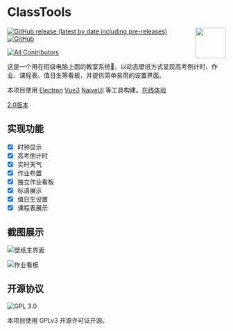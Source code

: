 # ClassTools

[<img align="right" src="https://user-images.githubusercontent.com/18461360/167066042-8f25b9de-379f-4ea1-bfa3-002d50cf5da6.svg" height="70"/>](https://www.microsoft.com/store/apps/9PC000G9HGQ2)
[![GitHub release (latest by date including pre-releases)](https://img.shields.io/github/v/release/ClassToolsOfficial/ClassTools?include_prereleases&style=flat-square)](https://github.com/ClassToolsOfficial/ClassTools/releases/latest)
[![GitHub](https://img.shields.io/github/license/ClassToolsOfficial/ClassTools?style=flat-square)](https://github.com/ClassToolsOfficial/ClassTools/blob/v3.0.0/LICENSE)
<!-- 这个 all contributors 的 badge 非要换行，因为有那个注释 -->
<!-- ALL-CONTRIBUTORS-BADGE:START - Do not remove or modify this section -->
[![All Contributors](https://img.shields.io/badge/all_contributors-2-orange.svg?style=flat-square)](#contributors-)
<!-- ALL-CONTRIBUTORS-BADGE:END -->

这是一个用在班级电脑上面的教室系统🎉，以动态壁纸方式呈现高考倒计时、作业、课程表、值日生等看板，并提供简单易用的设置界面。

本项目使用 [Electron](https://www.electronjs.org/) [Vue3](https://vuejs.org/) [NaiveUI](https://www.naiveui.com) 等工具构建。[在线体验](https://demo.ct.0w.al/#/)

[2.0版本](https://github.com/luoling8192/ClassTools)

## 实现功能

- [x] 时钟显示
- [x] 高考倒计时
- [x] 实时天气
- [x] 作业布置
- [x] 独立作业看板
- [x] 标语展示
- [x] 值日生设置
- [x] 课程表展示

## 截图展示

![壁纸主界面](./introduction/wallpaper.png)

![作业看板](./introduction/views.png)

## 开源协议

![GPL 3.0](./introduction/gplv3.png)

本项目使用 GPLv3 开源许可证开源。
